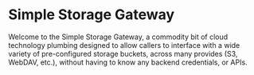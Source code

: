 Simple Storage Gateway
======================

Welcome to the Simple Storage Gateway, a commodity bit of cloud
technology plumbing designed to allow callers to interface with a
wide variety of pre-configured storage buckets, across many
provides (S3, WebDAV, etc.), without having to know any backend
credentials, or APIs.
